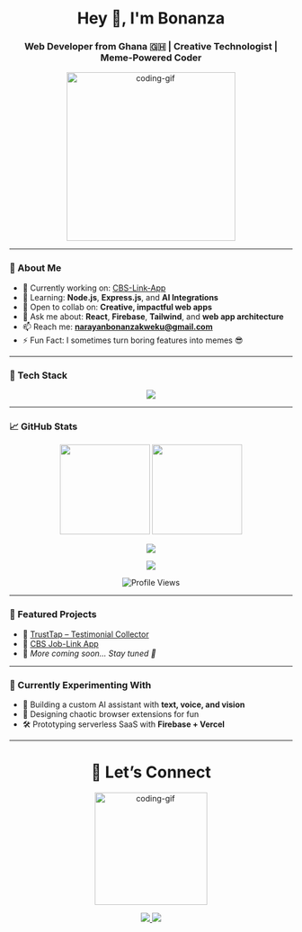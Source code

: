 <h1 align="center">Hey 👋, I'm Bonanza</h1>
<h3 align="center">Web Developer from Ghana 🇬🇭 | Creative Technologist | Meme-Powered Coder</h3>

<p align="center">
  <img src="https://media0.giphy.com/media/v1.Y2lkPTc5MGI3NjExcjQ0MGxiNW94NGM2OTY5eDltbzg5dHMweTg4aHhtZ2ZrY2gydjlwMyZlcD12MV9pbnRlcm5hbF9naWZfYnlfaWQmY3Q9Zw/YAnpMSHcurJVS/giphy.gif" width="300" alt="coding-gif" />
</p>

---

### 🚀 About Me

- 🔭 Currently working on: [CBS-Link-App](https://cbslink.netlify.app/)  
- 🌱 Learning: **Node.js**, **Express.js**, and **AI Integrations**  
- 👯 Open to collab on: **Creative, impactful web apps**  
- 💬 Ask me about: **React**, **Firebase**, **Tailwind**, and **web app architecture**  
- 📫 Reach me: **narayanbonanzakweku@gmail.com**  
- ⚡ Fun Fact: I sometimes turn boring features into memes 😎  

---

### 🧠 Tech Stack

<p align="center">
  <img src="https://skillicons.dev/icons?i=react,nextjs,nodejs,express,firebase,tailwind,js,html,css,git,vscode,figma" />
</p>

---

### 📈 GitHub Stats

<p align="center">
  <img src="https://github-readme-stats.vercel.app/api?username=BonanzaNarayan&show_icons=true&theme=radical" height="160" />
  <img src="https://github-readme-stats.vercel.app/api/top-langs/?username=BonanzaNarayan&layout=compact&theme=radical" height="160" />
</p>

<p align="center">
  <img src="https://github-readme-streak-stats.herokuapp.com/?user=BonanzaNarayan&theme=radical" />
</p>

<p align="center">
  <img src="https://github-profile-trophy.vercel.app/?username=BonanzaNarayan&theme=dracula" />
</p>

<p align="center">
  <img src="https://komarev.com/ghpvc/?username=BonanzaNarayan&color=blue" alt="Profile Views" />
</p>

---

### 🧰 Featured Projects

- 🔗 [TrustTap – Testimonial Collector](https://github.com/BonanzaNarayan/trust-tap)  
- 🔗 [CBS Job-Link App](https://cbslink.netlify.app/)  
- 🔗 *More coming soon… Stay tuned 🚧*

---

### 🧪 Currently Experimenting With

- 🤖 Building a custom AI assistant with **text, voice, and vision**  
- 🧩 Designing chaotic browser extensions for fun  
- 🛠️ Prototyping serverless SaaS with **Firebase + Vercel**

---
<h1 align="center">🙌 Let’s Connect</h1>
<p>
  <p align="center">
    <img src="https://media3.giphy.com/media/v1.Y2lkPTc5MGI3NjExa3QzYW51d2Y0ODQxZjNlM3kwY2s0YWF2dzBuMWtnejMwbTlreW1yMSZlcD12MV9pbnRlcm5hbF9naWZfYnlfaWQmY3Q9Zw/IPHgtwOWk7xwta52n2/giphy.gif" width="200" alt="coding-gif" />
  </p>
  
  <p align="center">
    <a href="https://www.linkedin.com/in/bonanza-kweku-narayan-198553346/" target="_blank">
      <img src="https://img.shields.io/badge/LinkedIn-%230077B5?style=for-the-badge&logo=linkedin&logoColor=white" />
    </a>
    <a href="mailto:narayanbonanzakweku@gmail.com">
      <img src="https://img.shields.io/badge/Gmail-D14836?style=for-the-badge&logo=gmail&logoColor=white" />
    </a>
  </p>
</p>
